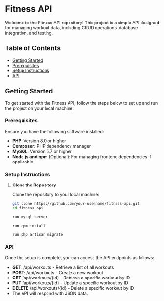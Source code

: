 # Fitness API

Welcome to the Fitness API repository! This project is a simple API designed for managing workout data, including CRUD operations, database integration, and testing.

## Table of Contents

- [Getting Started](#getting-started)
- [Prerequisites](#prerequisites)
- [Setup Instructions](#setup-instructions)
- [API](#API)


## Getting Started

To get started with the Fitness API, follow the steps below to set up and run the project on your local machine.

### Prerequisites

Ensure you have the following software installed:

- **PHP**: Version 8.0 or higher
- **Composer**: PHP dependency manager
- **MySQL**: Version 5.7 or higher
- **Node.js and npm** (Optional): For managing frontend dependencies if applicable

### Setup Instructions

1. **Clone the Repository**

   Clone the repository to your local machine:

   ```bash
   git clone https://github.com/your-username/fitness-api.git
   cd fitness-api

   run mysql server

   run npm install

   run php artisan migrate

### API 

Once the setup is complete, you can access the API endpoints as follows:

- **GET**:  /api/workouts - Retrieve a list of all workouts
- **POST**: /api/workouts - Create a new workout
- **GET** /api/workouts/{id} - Retrieve a specific workout by ID
- **PUT** /api/workouts/{id} - Update a specific workout by ID
- **DELETE** /api/workouts/{id} - Delete a specific workout by ID
- The API will respond with JSON data.

